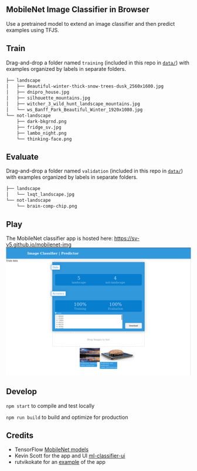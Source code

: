 ## MobileNet Image Classifier in Browser
Use a pretrained model to extend an image classifier and then predict examples using TFJS.


## Train
Drag-and-drop a folder named `training` (included in this repo in [`data/`](./data)) with examples organized by labels in separate folders.
```shell
├── landscape
│   ├── Beautiful-winter-thick-snow-trees-dusk_2560x1600.jpg
│   ├── dnipro_house.jpg
│   ├── silhouette_mountains.jpg
│   ├── witcher_3_wild_hunt_landscape_mountains.jpg
│   └── ws_Banff_Park_Beautiful_Winter_1920x1080.jpg
└── not-landscape
    ├── dark-bkgrnd.png
    ├── fridge_sv.jpg
    ├── lambo_night.png
    └── thinking-face.png
```


## Evaluate
Drag-and-drop a folder named `validation` (included in this repo in [`data/`](./data)) with examples organized by labels in separate folders.
```shell
├── landscape
│   └── lxqt_landscape.jpg
└── not-landscape
    └── brain-comp-chip.png
```


## Play
The MobileNet classifier app is hosted here: https://sv-v5.github.io/mobilenet-img
![screenshot](./img/predictions.png)


## Develop
`npm start` to compile and test locally

`npm run build` to build and optimize for production


## Credits
- TensorFlow [MobileNet models](https://github.com/tensorflow/models/blob/master/research/slim/nets/mobilenet_v1.md)
- Kevin Scott for the app and UI [ml-classifier-ui](https://github.com/thekevinscott/ml-classifier-ui)
- rutvikokate for an [example](https://github.com/rutvikokate/image-classify) of the app 
